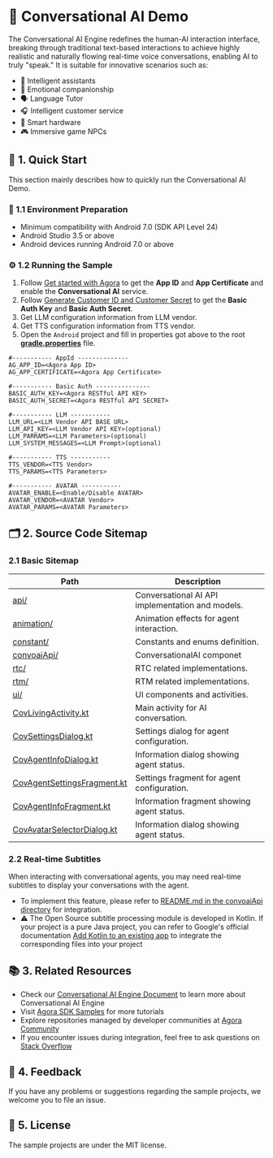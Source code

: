 # 🌟 Conversational AI Demo

The Conversational AI Engine redefines the human-AI interaction interface, breaking through traditional text-based interactions to achieve highly realistic and naturally flowing real-time voice conversations, enabling AI to truly "speak." It is suitable for innovative scenarios such as:

- 🤖 Intelligent assistants
- 💞 Emotional companionship
- 🗣️ Language Tutor
- 🎧 Intelligent customer service
- 📱 Smart hardware
- 🎮 Immersive game NPCs

## 🚀 1. Quick Start

This section mainly describes how to quickly run the Conversational AI Demo.

### 📱 1.1 Environment Preparation

- Minimum compatibility with Android 7.0 (SDK API Level 24)
- Android Studio 3.5 or above
- Android devices running Android 7.0 or above

### ⚙️ 1.2 Running the Sample

1. Follow [Get started with Agora](https://docs-preview.agora.io/en/conversational-ai/get-started/manage-agora-account) to get the **App ID** and **App Certificate** and enable the **Conversational AI** service.
2. Follow [Generate Customer ID and Customer Secret](https://docs.agora.io/en/conversational-ai/rest-api/restful-authentication#generate-customer-id-and-customer-secret) to get the **Basic Auth Key** and **Basic Auth Secret**.
3. Get LLM configuration information from LLM vendor.
4. Get TTS configuration information from TTS vendor.
5. Open the `Android` project and fill in properties got above to the root [**gradle.properties**](../../gradle.properties) file.

```
#----------- AppId --------------
AG_APP_ID=<Agora App ID>
AG_APP_CERTIFICATE=<Agora App Certificate>

#----------- Basic Auth ---------------
BASIC_AUTH_KEY=<Agora RESTful API KEY>
BASIC_AUTH_SECRET=<Agora RESTful API SECRET>

#----------- LLM -----------
LLM_URL=<LLM Vendor API BASE URL>
LLM_API_KEY=<LLM Vendor API KEY>(optional)
LLM_PARRAMS=<LLM Parameters>(optional)
LLM_SYSTEM_MESSAGES=<LLM Prompt>(optional)

#----------- TTS -----------
TTS_VENDOR=<TTS Vendor>
TTS_PARAMS=<TTS Parameters>

#----------- AVATAR -----------
AVATAR_ENABLE=<Enable/Disable AVATAR>
AVATAR_VENDOR=<AVATAR Vendor>
AVATAR_PARAMS=<AVATAR Parameters>
```

## 🗂️ 2. Source Code Sitemap

### 2.1 Basic Sitemap
| Path                                                                                   | Description                                      |
|----------------------------------------------------------------------------------------|--------------------------------------------------|
| [api/](src/main/java/io/agora/scene/convoai/api)                                       | Conversational AI API implementation and models. |
| [animation/](src/main/java/io/agora/scene/convoai/animation)                           | Animation effects for agent interaction.         |
| [constant/](src/main/java/io/agora/scene/convoai/constant)                             | Constants and enums definition.                  |
| [convoaiApi/](src/main/java/io/agora/scene/convoai/convoaiApi/)                        | ConversationalAI componet                        |
| [rtc/](src/main/java/io/agora/scene/convoai/rtc)                                       | RTC related implementations.                     |
| [rtm/](src/main/java/io/agora/scene/convoai/rtm)                                       | RTM related implementations.                     |
| [ui/](src/main/java/io/agora/scene/convoai/ui)                                         | UI components and activities.                    |
| [CovLivingActivity.kt](src/main/java/io/agora/scene/convoai/ui/CovLivingActivity.kt)   | Main activity for AI conversation.               |
| [CovSettingsDialog.kt](src/main/java/io/agora/scene/convoai/ui/CovSettingsDialog.kt)   | Settings dialog for agent configuration.         |
| [CovAgentInfoDialog.kt](src/main/java/io/agora/scene/convoai/ui/CovAgentInfoDialog.kt) | Information dialog showing agent status.         |
| [CovAgentSettingsFragment.kt](src/main/java/io/agora/scene/convoai/ui/dialog/CovAgentSettingsFragment.kt) | Settings fragment for agent configuration.       |
| [CovAgentInfoFragment.kt](src/main/java/io/agora/scene/convoai/ui/dialog/CovAgentInfoFragment.kt)         | Information fragment showing agent status.       |
| [CovAvatarSelectorDialog.kt](src/main/java/io/agora/scene/convoai/ui/dialog/CovAvatarSelectorDialog.kt)         | Information dialog showing agent status.                                            |

### 2.2 Real-time Subtitles
When interacting with conversational agents, you may need real-time subtitles to display your conversations with the agent.
- To implement this feature, please refer to [README.md in the convoaiApi directory](src/main/java/io/agora/scene/convoai/convoaiApi/README.md) for integration.
- ⚠️ The Open Source subtitle processing module is developed in Kotlin. If your project is a pure Java project, you can refer to Google's official documentation [Add Kotlin to an existing app](https://developer.android.com/kotlin/add-kotlin) to integrate the corresponding files into your project


## 📚 3. Related Resources

- Check our [Conversational AI Engine Document](https://docs.agora.io/en/conversational-ai/overview/product-overview) to learn more about Conversational AI Engine
- Visit [Agora SDK Samples](https://github.com/AgoraIO) for more tutorials
- Explore repositories managed by developer communities at [Agora Community](https://github.com/AgoraIO-Community)
- If you encounter issues during integration, feel free to ask questions on [Stack Overflow](https://stackoverflow.com/questions/tagged/agora.io)

## 💬 4. Feedback

If you have any problems or suggestions regarding the sample projects, we welcome you to file an issue.

## 📜 5. License

The sample projects are under the MIT license.
